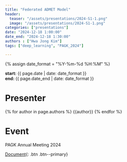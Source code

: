 ```yaml
---
title: "Federated ADMET Model"
header:
  teaser: "/assets/presentations/2024-S1-1.png"
  image: "/assets/presentations/2024-S1-1.png"
categories: ["presentations"]
date: "2024-12-18 1:00:00"
date_end: "2024-12-18 1:30:00"
authors : ["Hwa Jong Kim"]
tags: ["deep_learning", "PAGK_2024"]

---
```

{% assign date_format = "%Y-%m-%d %H:%M" %}
<p class="page__date">
  <strong><i class="fas fa-fw fa-calendar-alt" aria-hidden="true"></i>start:</strong> 
  <time class="dt-published" datetime="{{ page.date}}">{{ page.date | date: date_format }}</time>
  <br>
  <strong><i class="fas fa-fw fa-calendar-alt" aria-hidden="true"></i>end: </strong> 
  <time class="dt-published" datetime="{{ page.date_end}}">{{ page.date_end | date: date_format }}</time>
</p>

# Presenter
{% for author in page.authors %}
{{author}} 
{% endfor %}


# Event
PAGK Annual Meeting 2024

[Document](/assets/presentations/2024-S1-1.pdf){: .btn .btn--primary}
